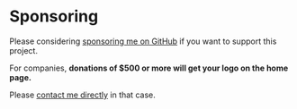 # Sponsoring

Please considering [sponsoring me on GitHub](https://github.com/sponsors/galvez) if you want to support this project. 

For companies, **donations of $500 or more will get your logo on the home page.**

Please [contact me directly](mailto:jonasgalvez@gmail.com) in that case.
